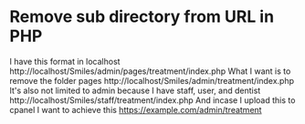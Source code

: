 
# Remove sub directory from URL in PHP

I have this format in localhost 
http://localhost/Smiles/admin/pages/treatment/index.php
What I want is to remove the folder pages
http://localhost/Smiles/admin/treatment/index.php
It's also not limited to admin because I have staff, user, and dentist
http://localhost/Smiles/staff/treatment/index.php
And incase I upload this to cpanel I want to achieve this
https://example.com/admin/treatment

        